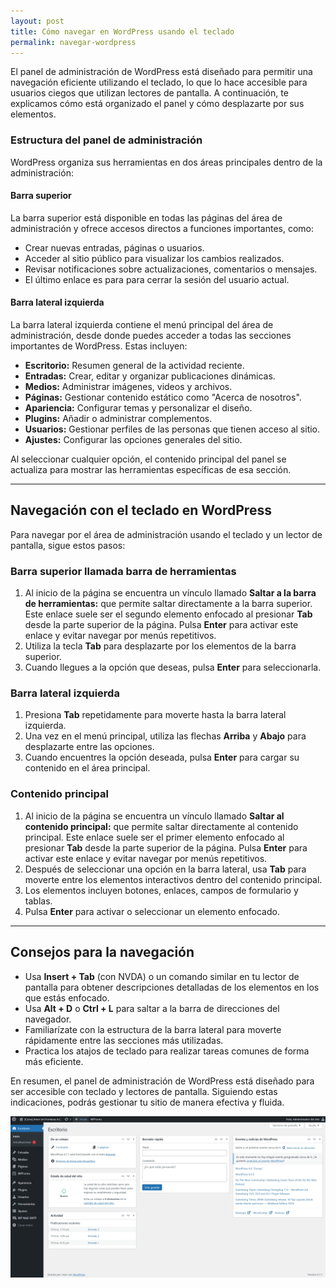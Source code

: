 ```yaml
---
layout: post
title: Cómo navegar en WordPress usando el teclado
permalink: navegar-wordpress
---
```


El panel de administración de WordPress está diseñado para permitir una navegación eficiente utilizando el teclado, lo que lo hace accesible para usuarios ciegos que utilizan lectores de pantalla. A continuación, te explicamos cómo está organizado el panel y cómo desplazarte por sus elementos.

### Estructura del panel de administración

WordPress organiza sus herramientas en dos áreas principales dentro de la administración:

#### Barra superior

La barra superior está disponible en todas las páginas del área de administración y ofrece accesos directos a funciones importantes, como:

- Crear nuevas entradas, páginas o usuarios.
- Acceder al sitio público para visualizar los cambios realizados.
- Revisar notificaciones sobre actualizaciones, comentarios o mensajes.
- El último enlace es para para cerrar la sesión del usuario actual.

#### Barra lateral izquierda

La barra lateral izquierda contiene el menú principal del área de administración, desde donde puedes acceder a todas las secciones importantes de WordPress. Estas incluyen:

- **Escritorio:** Resumen general de la actividad reciente.
- **Entradas:** Crear, editar y organizar publicaciones dinámicas.
- **Medios:** Administrar imágenes, videos y archivos.
- **Páginas:** Gestionar contenido estático como "Acerca de nosotros".
- **Apariencia:** Configurar temas y personalizar el diseño.
- **Plugins:** Añadir o administrar complementos.
- **Usuarios:** Gestionar perfiles de las personas que tienen acceso al sitio.
- **Ajustes:** Configurar las opciones generales del sitio.

Al seleccionar cualquier opción, el contenido principal del panel se actualiza para mostrar las herramientas específicas de esa sección.

---

## Navegación con el teclado en WordPress

Para navegar por el área de administración usando el teclado y un lector de pantalla, sigue estos pasos:

### Barra superior llamada barra de herramientas

1. Al inicio de la página se encuentra un vínculo llamado **Saltar a la barra de herramientas:** que permite saltar directamente a la barra superior. Este enlace suele ser el segundo elemento enfocado al presionar **Tab** desde la parte superior de la página. Pulsa **Enter** para activar este enlace y evitar navegar por menús repetitivos.
2. Utiliza la tecla **Tab** para desplazarte por los elementos de la barra superior.
3. Cuando llegues a la opción que deseas, pulsa **Enter** para seleccionarla.

### Barra lateral izquierda

1. Presiona **Tab** repetidamente para moverte hasta la barra lateral izquierda.
2. Una vez en el menú principal, utiliza las flechas **Arriba** y **Abajo** para desplazarte entre las opciones.
3. Cuando encuentres la opción deseada, pulsa **Enter** para cargar su contenido en el área principal.

### Contenido principal

1. Al inicio de la página se encuentra un vínculo llamado **Saltar al contenido principal:** que permite saltar directamente al contenido principal. Este enlace suele ser el primer elemento enfocado al presionar **Tab** desde la parte superior de la página. Pulsa **Enter** para activar este enlace y evitar navegar por menús repetitivos.
2. Después de seleccionar una opción en la barra lateral, usa **Tab** para moverte entre los elementos interactivos dentro del contenido principal.
3. Los elementos incluyen botones, enlaces, campos de formulario y tablas.
4. Pulsa **Enter** para activar o seleccionar un elemento enfocado.

---

## Consejos para la navegación

- Usa **Insert + Tab** (con NVDA) o un comando similar en tu lector de pantalla para obtener descripciones detalladas de los elementos en los que estás enfocado.
- Usa **Alt + D** o **Ctrl + L** para saltar a la barra de direcciones del navegador.
- Familiarízate con la estructura de la barra lateral para moverte rápidamente entre las secciones más utilizadas.
- Practica los atajos de teclado para realizar tareas comunes de forma más eficiente.

En resumen, el panel de administración de WordPress está diseñado para ser accesible con teclado y lectores de pantalla. Siguiendo estas indicaciones, podrás gestionar tu sitio de manera efectiva y fluida.

![Captura de pantalla del área de administración de WordPress donde se muestra la barra superior, la barra lateral izquierda y el área de contenido.](images/navegar-wordpress.png)